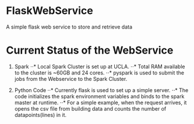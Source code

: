 # FlaskWebService
A simple flask web service to store and retrieve data

# Current Status of the WebService

1. Spark
⋅⋅* Local Spark Cluster is set up at UCLA.
⋅⋅* Total RAM available to the cluster is ~60GB and 24 cores.
⋅⋅* pyspark is used to submit the jobs from the Webservice to the Spark Cluster.

2. Python Code
⋅⋅* Currently flask is used to set up a simple server.
⋅⋅* The code initializes the spark environment variables and binds to the spark master at runtime.
⋅⋅* For a simple example, when the request arrives, it opens the csv file from building data and counts the number of datapoints(lines) in it.

